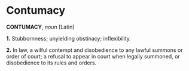 # Contumacy

**CONTUMACY**, _noun_ \[Latin\]

**1.** Stubbornness; unyielding obstinacy; inflexibility.

**2.** In law, a wilful contempt and disobedience to any lawful summons or order of court; a refusal to appear in court when legally summoned, or disobedience to its rules and orders.